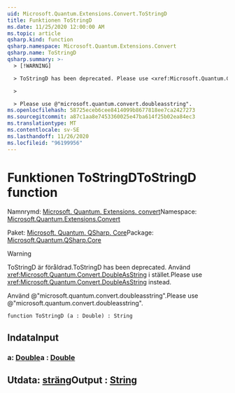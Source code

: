 ```yaml
---
uid: Microsoft.Quantum.Extensions.Convert.ToStringD
title: Funktionen ToStringD
ms.date: 11/25/2020 12:00:00 AM
ms.topic: article
qsharp.kind: function
qsharp.namespace: Microsoft.Quantum.Extensions.Convert
qsharp.name: ToStringD
qsharp.summary: >-
  > [!WARNING]

  > ToStringD has been deprecated. Please use <xref:Microsoft.Quantum.Convert.DoubleAsString> instead.

  >

  > Please use @"microsoft.quantum.convert.doubleasstring".
ms.openlocfilehash: 58725eceb6cee8414099b8677818ee7ca2427273
ms.sourcegitcommit: a87c1aa8e7453360025e47ba614f25b02ea84ec3
ms.translationtype: MT
ms.contentlocale: sv-SE
ms.lasthandoff: 11/26/2020
ms.locfileid: "96199956"
---
```

# <a name="tostringd-function"></a><span data-ttu-id="84e68-102">Funktionen ToStringD</span><span class="sxs-lookup"><span data-stu-id="84e68-102">ToStringD function</span></span>

<span data-ttu-id="84e68-103">Namnrymd: [Microsoft. Quantum. Extensions. convert](xref:Microsoft.Quantum.Extensions.Convert)</span><span class="sxs-lookup"><span data-stu-id="84e68-103">Namespace: [Microsoft.Quantum.Extensions.Convert](xref:Microsoft.Quantum.Extensions.Convert)</span></span>

<span data-ttu-id="84e68-104">Paket: [Microsoft. Quantum. QSharp. Core](https://nuget.org/packages/Microsoft.Quantum.QSharp.Core)</span><span class="sxs-lookup"><span data-stu-id="84e68-104">Package: [Microsoft.Quantum.QSharp.Core](https://nuget.org/packages/Microsoft.Quantum.QSharp.Core)</span></span>


> [!WARNING]
> <span data-ttu-id="84e68-105">ToStringD är föråldrad.</span><span class="sxs-lookup"><span data-stu-id="84e68-105">ToStringD has been deprecated.</span></span> <span data-ttu-id="84e68-106">Använd <xref:Microsoft.Quantum.Convert.DoubleAsString> i stället.</span><span class="sxs-lookup"><span data-stu-id="84e68-106">Please use <xref:Microsoft.Quantum.Convert.DoubleAsString> instead.</span></span>
>
> <span data-ttu-id="84e68-107">Använd @"microsoft.quantum.convert.doubleasstring".</span><span class="sxs-lookup"><span data-stu-id="84e68-107">Please use @"microsoft.quantum.convert.doubleasstring".</span></span>



```qsharp
function ToStringD (a : Double) : String
```


## <a name="input"></a><span data-ttu-id="84e68-108">Indata</span><span class="sxs-lookup"><span data-stu-id="84e68-108">Input</span></span>

### <a name="a--double"></a><span data-ttu-id="84e68-109">a: [Double](xref:microsoft.quantum.lang-ref.double)</span><span class="sxs-lookup"><span data-stu-id="84e68-109">a : [Double](xref:microsoft.quantum.lang-ref.double)</span></span>





## <a name="output--string"></a><span data-ttu-id="84e68-110">Utdata: [sträng](xref:microsoft.quantum.lang-ref.string)</span><span class="sxs-lookup"><span data-stu-id="84e68-110">Output : [String](xref:microsoft.quantum.lang-ref.string)</span></span>

